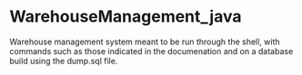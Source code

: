 # WarehouseManagement_java

Warehouse management system meant to be run through the shell, with commands such as those indicated in the documenation and on a database build using the dump.sql file.
